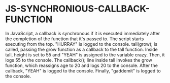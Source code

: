 # JS-SYNCHRONIOUS-CALLBACK-FUNCTION
In JavaScript, a callback is synchronous if it is executed immediately after the completion of the function that it's passed to.
The script starts executing from the top. "HURRAY" is logged to the console.
tall(grow); is called, passing the grow function as a callback to the tall function.
Inside tall, height is set to 55 and "YEAH" is assigned to the variable crazy. Then, it logs 55 to the console.
The callback(); line inside tall invokes the grow function, which reassigns age to 20 and logs 20 to the console.
After the callback, "YEAH" is logged to the console.
Finally, "gaddemit" is logged to the console.
                                   
                                         
                                 
                          
                                
